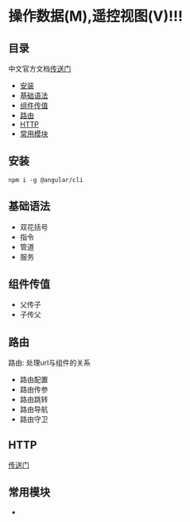 # 操作数据(M),遥控视图(V)!!!

## 目录
   
   中文官方文档[传送门](https://angular.cn/docs)
   
   - <a href="#0">安装</a>
   - <a href="#1">基础语法</a>
   - <a href="#2">组件传值</a>
   - <a href="#3">路由</a>
   - <a href="#4">HTTP</a>
   - <a href="#5">常用模块</a>
   
   
 ## <a name="0">安装</a> 
 
   `npm i -g @angular/cli` 
    
 ## <a name="1">基础语法</a>  
  - 双花括号  
  - 指令  
  - 管道  
  - 服务  

 ## <a name="2">组件传值</a>  
  - 父传子  
  - 子传父  

 ## <a name="3">路由</a>  
  路由:  处理url与组件的关系  
  - 路由配置
  - 路由传参  
  - 路由跳转  
  - 路由导航  
  - 路由守卫

## <a name="4">HTTP</a>  
   [传送门](https://angular.cn/tutorial/toh-pt6)

## <a name="5">常用模块</a> 
  - 